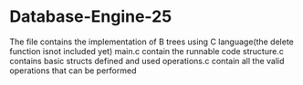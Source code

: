 # Database-Engine-25
The file contains the implementation of B trees using C language(the delete function isnot included yet)
main.c contain the runnable code
structure.c contains basic structs defined and used
operations.c contain all the valid operations that can be performed
